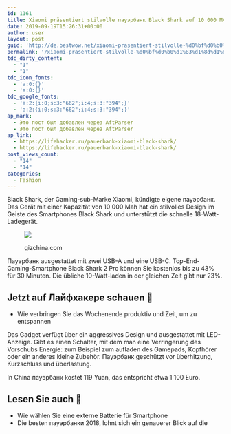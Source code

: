 ```yaml
---
id: 1161
title: Xiaomi präsentiert stilvolle пауэрбанк Black Shark auf 10 000 MA·h
date: 2019-09-19T15:26:31+00:00
author: user
layout: post
guid: 'http://de.bestwow.net/xiaomi-prasentiert-stilvolle-%d0%bf%d0%b0%d1%83%d1%8d%d1%80%d0%b1%d0%b0%d0%bd%d0%ba-black-shark-auf-10-000-ma%c2%b7h/'
permalink: '/xiaomi-prasentiert-stilvolle-%d0%bf%d0%b0%d1%83%d1%8d%d1%80%d0%b1%d0%b0%d0%bd%d0%ba-black-shark-auf-10-000-ma%c2%b7h/'
tdc_dirty_content:
  - "1"
  - "1"
tdc_icon_fonts:
  - 'a:0:{}'
  - 'a:0:{}'
tdc_google_fonts:
  - 'a:2:{i:0;s:3:"662";i:4;s:3:"394";}'
  - 'a:2:{i:0;s:3:"662";i:4;s:3:"394";}'
ap_mark:
  - Это пост был добавлен через AftParser
  - Это пост был добавлен через AftParser
ap_link:
  - https://lifehacker.ru/pauerbank-xiaomi-black-shark/
  - https://lifehacker.ru/pauerbank-xiaomi-black-shark/
post_views_count:
  - "14"
  - "14"
categories:
  - Fashion
---
```

Black Shark, der Gaming-sub-Marke Xiaomi, kündigte eigene пауэрбанк. Das Gerät mit einer Kapazität von 10 000 Mah hat ein stilvolles Design im Geiste des Smartphones Black Shark und unterstützt die schnelle 18-Watt-Ladegerät.<figure>

![](http://de.bestwow.net/wp-content/uploads/2019/09/-1.jpg) <figcaption>gizchina.com</figcaption></figure> 

Пауэрбанк ausgestattet mit zwei USB-A und eine USB-C. Top-End-Gaming-Smartphone Black Shark 2 Pro können Sie kostenlos bis zu 43% für 30 Minuten. Die übliche 10-Watt-laden in der gleichen Zeit gibt nur 23%.

<div>
  <h2 class="read-also__title">
    <span>Jetzt auf Лайфхакере schauen</span> <span>🧐 </span>
  </h2>
  
  <ul class="read-also__list">
    <li>
      Wie verbringen Sie das Wochenende produktiv und Zeit, um zu entspannen
    </li>
  </ul>
</div>

Das Gadget verfügt über ein aggressives Design und ausgestattet mit LED-Anzeige. Gibt es einen Schalter, mit dem man eine Verringerung des Vorschubs Energie: zum Beispiel zum aufladen des Gamepads, Kopfhörer oder ein anderes kleine Zubehör. Пауэрбанк geschützt vor überhitzung, Kurzschluss und überlastung.

In China пауэрбанк kostet 119 Yuan, das entspricht etwa 1 100 Euro.

<div>
  <h2 class="read-also__title">
    <span>Lesen Sie auch</span> <span>🧐 </span>
  </h2>
  
  <ul class="read-also__list">
    <li>
      Wie wählen Sie eine externe Batterie für Smartphone
    </li>
    <li>
      Die besten пауэрбанки 2018, lohnt sich ein genauerer Blick auf die
    </li>
  </ul>
</div>